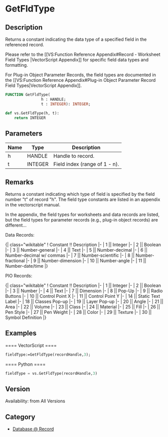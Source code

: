 # GetFldType

## Description
Returns a constant indicating the data type of a specified field in the referenced record.

Please refer to the [[VS:Function Reference Appendix#Record - Worksheet Field Types |VectorScript Appendix]] for specific field data types and formatting.


For Plug-in Object Parameter Records, the field types are documented in the [[VS:Function Reference Appendix#Plug-in Object Parameter Record Field Types|VectorScript Appendix]].

```pascal
FUNCTION GetFldType(
				h : HANDLE;
				t : INTEGER): INTEGER;
```

```python
def vs.GetFldType(h, t):
    return INTEGER
```

## Parameters
|Name|Type|Description|
|---|---|---|
|h|HANDLE|Handle to record.|
|t|INTEGER|Field index (range of 1 - n).|

## Remarks
Returns a constant indicating which type of field is specified by the field number &quot;t&quot; of record &quot;h&quot;.  The field type constants are listed in an appendix in the vectorscript manual.

In the appendix, the field types for worksheets and data records are listed, but the field types for parameter records (e.g., plug-in object records) are different...

Data Records:

{| class="wikitable"
! Constant !! Description
|-
| 1 || Integer
|-
| 2 || Boolean
|-
| 3 || Number-general
|-
| 4 || Text
|-
| 5 || Number-decimal
|-
| 6 || Number-decimal w/ commas
|-
| 7 || Number-scientific
|-
| 8 || Number-fractional
|-
| 9 || Number-dimension
|-
| 10 || Number-angle
|-
| 11 || Number-date/time
|}

PIO Records:

{| class="wikitable"
! Constant !! Description
|-
| 1 || Integer
|-
| 2 || Boolean
|-
| 3 || Number
|-
| 4 || Text
|-
| 7 || Dimension
|-
| 8 || Pop-Up
|-
| 9 || Radio Buttons
|-
| 10 || Control Point X
|-
| 11 || Control Point Y
|-
| 14 || Static Text Label
|-
| 18 || Classes Pop-up
|-
| 19 || Layer Pop-up
|-
| 20 || Angle
|-
| 21 || Area
|-
| 22 || Volume
|-
| 23 || Class
|-
| 24 || Material
|-
| 25 || Fill
|-
| 26 || Pen Style
|-
| 27 || Pen Weight
|-
| 28 || Color
|-
| 29 || Texture
|-
| 30 || Symbol Definition
|}

## Examples
==== VectorScript ====
```pascal
fieldType:=GetFldType(recordHandle,3);
```
==== Python ====
```python
fieldType = vs.GetFldType(recordHandle,3)
```

## Version
Availability: from All Versions

## Category
* [Database @ Record](../Categories/Database%20-%20Record.md)
